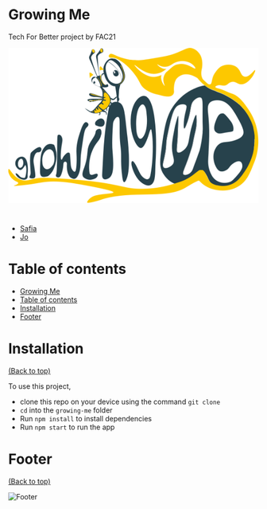 # Growing Me

Tech For Better project by FAC21

![Growing Me logo](assets/Logo.svg)

#

- [Safia](https://github.com/fi-ya)
- [Jo](https://github.com/jamdelion)

# Table of contents

- [Growing Me](#growing-me)
- [Table of contents](#table-of-contents)
- [Installation](#installation)
- [Footer](#footer)

# Installation

[(Back to top)](#table-of-contents)

To use this project,

- clone this repo on your device using the command `git clone`
- `cd` into the `growing-me` folder
- Run `npm install` to install dependencies
- Run `npm start` to run the app

# Footer

[(Back to top)](#table-of-contents)

![Footer](https://github.com/navendu-pottekkat/awesome-readme/blob/master/fooooooter.png)
